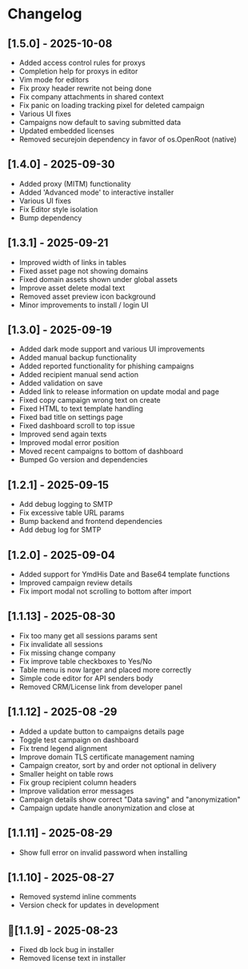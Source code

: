 # Changelog

## [1.5.0] - 2025-10-08
- Added access control rules for proxys
- Completion help for proxys in editor
- Vim mode for editors
- Fix proxy header rewrite not being done
- Fix company attachments in shared context
- Fix panic on loading tracking pixel for deleted campaign
- Various UI fixes
- Campaigns now default to saving submitted data
- Updated embedded licenses
- Removed securejoin dependency in favor of os.OpenRoot (native)

## [1.4.0] - 2025-09-30
- Added proxy (MITM) functionality
- Added 'Advanced mode' to interactive installer
- Various UI fixes
- Fix Editor style isolation
- Bump dependency

## [1.3.1] - 2025-09-21
- Improved width of links in tables
- Fixed asset page not showing domains
- Fixed domain assets shown under global assets
- Improve asset delete modal text
- Removed asset preview icon background
- Minor improvements to install / login UI

## [1.3.0] - 2025-09-19
- Added dark mode support and various UI improvements
- Added manual backup functionality
- Added reported functionality for phishing campaigns
- Added recipient manual send action
- Added validation on save
- Added link to release information on update modal and page
- Fixed copy campaign wrong text on create
- Fixed HTML to text template handling
- Fixed bad title on settings page
- Fixed dashboard scroll to top issue
- Improved send again texts
- Improved modal error position
- Moved recent campaigns to bottom of dashboard
- Bumped Go version and dependencies

## [1.2.1] - 2025-09-15
- Add debug logging to SMTP
- Fix excessive table URL params
- Bump backend and frontend dependencies
- Add debug log for SMTP

## [1.2.0] - 2025-09-04
- Added support for YmdHis Date and Base64 template functions
- Improved campaign review details
- Fix import modal not scrolling to bottom after import

## [1.1.13] - 2025-08-30
- Fix too many get all sessions params sent
- Fix invalidate all sessions
- Fix missing change company
- Fix improve table checkboxes to Yes/No
- Table menu is now larger and placed more correctly
- Simple code editor for API senders body
- Removed CRM/License link from developer panel

## [1.1.12] - 2025-08 -29
- Added a update button to campaigns details page
- Toggle test campaign on dashboard
- Fix trend legend alignment
- Improve domain TLS certificate management naming
- Campaign creator, sort by and order not optional in delivery
- Smaller height on table rows
- Fix group recipient column headers
- Improve validation error messages
- Campaign details show correct "Data saving" and "anonymization"
- Campaign update handle anonymization and close at

## [1.1.11] - 2025-08-29
- Show full error on invalid password when installing

## [1.1.10] - 2025-08-27
- Removed systemd inline comments
- Version check for updates in development

## [1.1.9] - 2025-08-23
- Fixed db lock bug in installer
- Removed license text in installer
